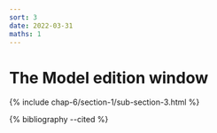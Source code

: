 ```yaml
---
sort: 3
date: 2022-03-31
maths: 1
---
```


# The Model edition window

{% include chap-6/section-1/sub-section-3.html %}

{% bibliography --cited %}

